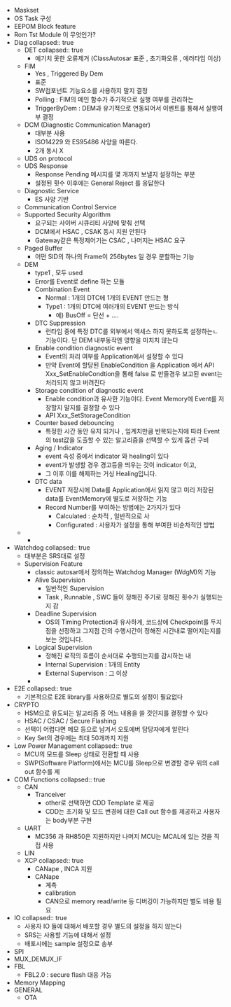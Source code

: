 - Maskset
- OS Task 구성
- EEPOM Block feature
- Rom Tst Module 이 무엇인가?
- Diag
  collapsed:: true
	- DET
	  collapsed:: true
		- 예기치 못한 오류제거 (ClassAutosar 표준 , 초기화오류 , 에러타임 이상)
	- FIM
		- Yes , Triggered By Dem
		- 표준
		- SW컴포넌트 기능요소를 사용하지 말지 결정
		- Polling : FIM의 메인 함수가 주기적으로 실행 여부를 관리하는
		- TriggerByDem : DEM과 유기적으로 연동되어서 이벤트를 통해서 실행여부 결정
	- DCM (Diagnostic Communication Manager)
		- 대부분 사용
		- ISO14229 와 ES95486 사양을 따른다.
		- 2개 동시 X
	- UDS on protocol
	- UDS Response
		- Response Pending 메시지를 몇 개까지 보낼지 설정하는 부분
		- 설정된 횟수 이후에는 General Reject 를 응답한다
	- Diagnostic Service
		- ES 사양 기반
	- Communication Control Service
	- Supported Security Algorithm
		- 요구되는 사이버 시큐리티 사양에 맞춰 선택
		- DCM에서 HSAC , CSAK 동시 지원 안된다
		- Gateway같은 특정제어기는 CSAC , 나머지는 HSAC 요구
	- Paged Buffer
		- 어떤 SID의 하나의 Frame이 256bytes 일 경우 분할하는 기능
	- DEM
		- type1 , 모두 used
		- Error를 Event로 define 하는 모듈
		- Combination Event
			- Normal : 1개의 DTC에 1개의 EVENT 만드는 형
			- Type1 : 1개의 DTC에 여러개의 EVENT 만드는 방식
				- 예) BusOff = 단선 + ....
		- DTC Suppression
			- 런타임 중에 특정 DTC를 외부에서 엑세스 하지 못하도록 설정하는ㄴ 기능이다. 단 DEM 내부동작엔 영향을 미치치 않는다
		- Enable condition diagnostic event
			- Event의 처리 여부를 Application에서 설정할 수 있다
			- 만약 Event에 할당된 EnableCondition 을 Application 에서 API Xxx_SetEnableCondtion을 통해 false 로 만들경우 보고된 event는 처리되지 않고 버려진다
		- Storage condition of diagnostic event
			- Enable condition과 유사한 기능이다. Event Memory에 Event를 저장할지 말지를 결정할 수 있다
			- API Xxx_SetStorageCondition
		- Counter based debouncing
			- 특정한 시간 동안 유지 되거나 , 임계치만큼 반복되는지에 따라 Event의 test값을 도출할 수 있는 알고리즘을 선택할 수 있게 옵션 구비
		- Aging / Indicator
			- event 속성 중에서 indicator 와 healing이 있다
			- event가 발생할 경우 경고등을 띄우는 것이 indicator 이고,
			- 그 이후 이를 해제하는 거싱 Healing입니다.
		- DTC data
			- EVENT 저장시에 Data를 Application에서 읽지 않고 미리 저장된 data를  EventMemory에 별도로 저장하는 기능
			- Record Number를 부여하는 방법에는 2가지가 있다
				- Calculated : 순차적 , 일반적으로 사
				- Configurated : 사용자가 설정을 통해 부여한 비순차적인 방법
	-
		-
- Watchdog
  collapsed:: true
	- 대부분은 SRS대로 설정
	- Supervision Feature
		- classic autosar에서 정의하는 Watchdog Manager (WdgM)의 기능
		- Alive Supervision
			- 일반적인 Supervision
			- Task , Runnable , SWC 들이 정해진 주기로 정해진 횟수가 실행되는지 감
		- Deadline Supervision
			- OS의 Timing Protection과 유사하게, 코드상에 Checkpoint를 두지점을 선정하고 그지점 간의 수행시간이 정해진 시간내로 떨어지는지를 보는 것입니다.
		- Logical Supervision
			- 정해진 로직의 흐름이 순서대로 수행되는지를 감시하는 내
			- Internal Supervision : 1개의 Entity
			- External Supervison : 그 이상
		-
- E2E
  collapsed:: true
	- 기본적으로 E2E library를 사용하므로 별도의 설정이 필요없다
- CRYPTO
	- HSM으로 유도되는 알고리즘 중 어느 내용을 쓸 것인지를 결정할 수 있다
	- HSAC / CSAC / Secure Flashing
	- 선택이 어렵다면 메모 등으로 남겨서 오토에버 담당자에게 알린다
	- Key Set의 경우에는 최대 50개까지 지원
- Low Power Management
  collapsed:: true
	- MCU의 모드를 Sleep 상태로 전환할 때 사용
	- SWP(Software Platform)에서는 MCU를 Sleep으로 변경할 경우 위의 call out 함수를 제
- COM Functions
  collapsed:: true
	- CAN
		- Tranceiver
			- other로 선택하면 CDD Template 로 제공
			- CDD는 초기화 및 모드 변경에 대한 Call out 함수를 제공하고 사용자는 body부분 구현
	- UART
		- MC356 과 RH850은 지원하지만 나머지 MCU는 MCAL에 있는 것을 직접 사용
	- LIN
	- XCP
	  collapsed:: true
		- CANape , INCA 지원
		- CANape
			- 계측
			- calibration
			- CAN으로 memory read/write 등 디버깅이 가능하지만 별도 비용 필요
- IO
  collapsed:: true
	- 사용자 IO 들에 대해서 배포할 경우 별도의 설정을 하지 않는다
	- SRS는 사용할 기능에 대해서 설정
	- 배포시에는 sample 설정으로 송부
- SPI
- MUX_DEMUX_IF
- FBL
	- FBL2.0 : secure flash 대응 가능
- Memory Mapping
- GENERAL
	- OTA